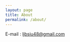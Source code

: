 ```yaml
---
layout: page
title: About
permalink: /about/
---
```

E-mail : ljbsju48@gmail.com
<!--
## Theme Monos
> Simple and lightweight theme for Jekyll

### Features
- Responsive.
- Syntax Highlight
- Most optimized theme for tech blog.
- Lightweight with minimum stylesheet.
- Easy to customize.
- Offers category menu.

### _config.yml
> Code block will look like this.
```yml
highlighter-theme: monokai //you can change your syntax color scheme.
date_format: "%Y-%M-%D" //and date format.
```

### Screenshots
#### Page
![alt text](/public/img/screenshot-1.png)
#### Articles
![alt text](/public/img/screenshot-2.png)
#### Page - Mobile
![alt text](/public/img/screenshot-m1.png)
#### Page - Articles
![alt text](/public/img/screenshot-m2.png)
-->